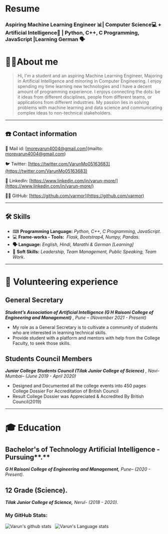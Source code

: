 # Resume

### Aspiring Machine Learning Engineer 📊| Computer Science💻 + Artificial Intelligence🧠 | Python, C++, C Programming, JavaScript |Learning German 🗣

# 👨‍💼About me

> Hi, I'm a student and an aspiring Machine Learning Engineer, Majoring in Artificial Intelligence and minoring in Computer Engineering. I enjoy spending my time learning new technologies and I have a decent amount of programming experience. I enjoys connecting the dots: be it ideas from different disciplines, people from different teams, or applications from different industries. My passion lies in solving problems with machine learning and data science and communicating complex ideas to non-technical stakeholders.

---

## ☎️ Contact information

📧 Mail id: [morevarun4004@gmail.com](mailto: morevarun4004@gmail.com)

🐦 Twitter: [https://twitter.com/VarunMo05163683](https://twitter.com/VarunMo05163683)

🔗 LinkedIn: [https://www.linkedin.com/in/varun-more/](https://www.linkedin.com/in/varun-more/)

👨‍💻 GitHub: [https://github.com/varmor](https://github.com/varmor)

---

## 🛠 Skills

- ⌨ **Programming Language:** _Python, C++, C Programming, JavaScript._
- 💻 **Frame-works - Tools:**  *Flask, Bootstrap4, Numpy, Pandas.*
- **🗣 Language:** _English, Hindi, Marathi & German [Learning]_
- 🤝 **Soft Skills:** _Leadership, Team Management, Public Speaking, Team Work_.

---

# **🔬** Volunteering experience

## General Secretary

_**Student’s Association of Artificial Intelligence (G H Raisoni College of Engineering and Management)** , Pune – (November 2021 - Present)_

- My role as a General Secretary is to cultivate a community of students who are interested in learning technical skills.
- Provide student with a platform and mentors with help from the College Faculty, to seek those skills.

## **Students Council Members**

_**Junior College Students Council (Tilak Junior College of Science)** , Navi-Mumbai– (June 2019 - April 2020)_

- Designed and Documented all the college events into 450 pages College Dossier For Accreditation of British Council
- Result College Dossier was Appreciated & Accredited By British Council(2019)

---

# 🎓 Education

## **Bachelor's of Technology Artificial Intelligence -** Pursuing**.**

_**G H Raisoni College of Engineering and Management,** Pune– (2020 - Present)._

## **12 Grade (Science).**

_**Tilak Junior College of Science,** Nerul- (2018 - 2020)._


### My GitHub Stats:

![Varun's github stats](https://github-readme-stats.vercel.app/api?username=varmor&show_icons=true&hide_border=true)&nbsp;&nbsp;
![Varun's Language stats](https://github-readme-stats-eight-theta.vercel.app/api/top-langs/?username=varmor&layout=compact&langs_count=8&hide_border=true)

